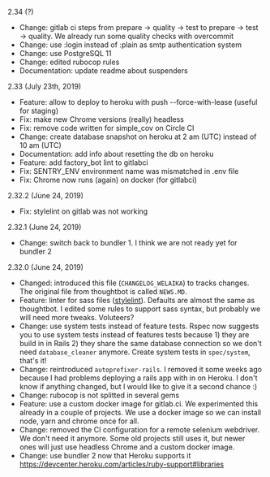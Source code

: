 2.34 (?)
* Change: gitlab ci steps from prepare -> quality -> test to prepare -> test -> quality. We already run some quality checks with overcommit
* Change: use :login instead of :plain as smtp authentication system
* Change: use PostgreSQL 11
* Change: edited rubocop rules
* Documentation: update readme about suspenders


2.33 (July 23th, 2019)
* Feature: allow to deploy to heroku with push --force-with-lease (useful for staging)
* Fix: make new Chrome versions (really) headless
* Fix: remove code written for simple_cov on Circle CI
* Change: create database snapshot on heroku at 2 am (UTC) instead of 10 am (UTC)
* Documentation: add info about resetting the db on heroku
* Feature: add factory_bot lint to gitlabci
* Fix: SENTRY_ENV environment name was mismatched in .env file
* Fix: Chrome now runs (again) on docker (for gitlabci)

2.32.2 (June 24, 2019)
* Fix: stylelint on gitlab was not working

2.32.1 (June 24, 2019)
* Change: switch back to bundler 1. I think we are not ready yet for bundler 2

2.32.0 (June 24, 2019)
* Changed: introduced this file (`CHANGELOG_WELAIKA`) to tracks changes. The original file from thoughtbot is called `NEWS.MD`.
* Feature: linter for sass files ([stylelint](https://stylelint.io/)). Defaults are almost the same as thoughtbot. I edited some rules to support sass syntax, but probably we will need more tweaks. Voluteers?
* Change: use system tests instead of feature tests. Rspec now suggests you to use system tests instead of features tests because 1) they are build in in Rails 2) they share the same database connection so we don't need `database_cleaner` anymore. Create system tests in `spec/system`, that's it!
* Change: reintroduced `autoprefixer-rails`. I removed it some weeks ago because I had problems deploying a rails app with in on Heroku. I don't know if anything changed, but I would like to give it a second chance :)
* Change: rubocop is not splitted in several gems
* Feature: use a custom docker image for gitlab.ci. We experimented this already in a couple of projects. We use a docker image so we can install node, yarn and chrome once for all.
* Change: removed the CI configuration for a remote selenium webdriver. We don't need it anymore. Some old projects still uses it, but newer ones will just use headless Chrome and a custom docker image.
* Change: use bundler 2 now that Heroku supports it https://devcenter.heroku.com/articles/ruby-support#libraries
